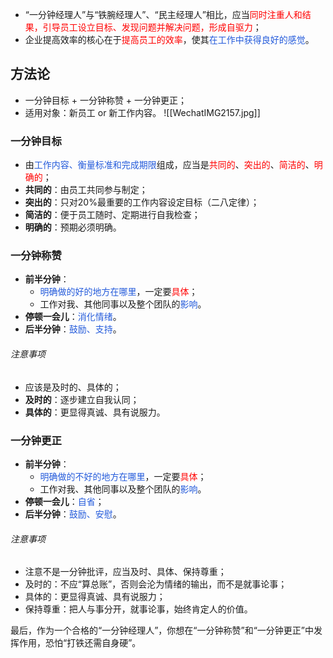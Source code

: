* “一分钟经理人”与“铁腕经理人”、“民主经理人”相比，应当<font color="#ff0000">同时注重人和结果，引导员工设立目标、发现问题并解决问题，形成自驱力</font>；
* 企业提高效率的核心在于<font color="#ff0000">提高员工的效率</font>，使其<font color="#245bdb">在工作中获得良好的感觉</font>。

## 方法论
* 一分钟目标 + 一分钟称赞 + 一分钟更正；
* 适用对象：新员工 or 新工作内容。
![[WechatIMG2157.jpg]]


### 一分钟目标
* 由<font color="#245bdb">工作内容、衡量标准和完成期限</font>组成，应当是<font color="#ff0000">共同的</font>、<font color="#ff0000">突出的</font>、<font color="#ff0000">简洁的</font>、<font color="#ff0000">明确的</font>；
* **共同的**：由员工共同参与制定；
* **突出的**：只对20%最重要的工作内容设定目标（二八定律）；
* **简洁的**：便于员工随时、定期进行自我检查； 
* **明确的**：预期必须明确。

### 一分钟称赞
* **前半分钟**：
	* <font color="#245bdb">明确做的好的地方在哪里</font>，一定要<font color="#ff0000">具体</font>；
	* 工作对我、其他同事以及整个团队的<font color="#245bdb">影响</font>。
* **停顿一会儿**：<font color="#245bdb">消化情绪</font>。
* **后半分钟**：<font color="#245bdb">鼓励、支持</font>。
###### 注意事项
* 应该是及时的、具体的；
* **及时的**：逐步建立自我认同；
* **具体的**：更显得真诚、具有说服力。

### 一分钟更正
* **前半分钟**：
	* <font color="#245bdb">明确做的不好的地方在哪里</font>，一定要<font color="#ff0000">具体</font>；
	* 工作对我、其他同事以及整个团队的<font color="#245bdb">影响</font>。
* **停顿一会儿**：<font color="#245bdb">自省</font>；
* **后半分钟**：<font color="#245bdb">鼓励、安慰</font>。
###### 注意事项
* 注意不是一分钟批评，应当及时、具体、保持尊重；
* 及时的：不应“算总账”，否则会沦为情绪的输出，而不是就事论事；
* 具体的：更显得真诚、具有说服力；
* 保持尊重：把人与事分开，就事论事，始终肯定人的价值。

最后，作为一个合格的“一分钟经理人”，你想在“一分钟称赞”和“一分钟更正”中发挥作用，恐怕“打铁还需自身硬”。